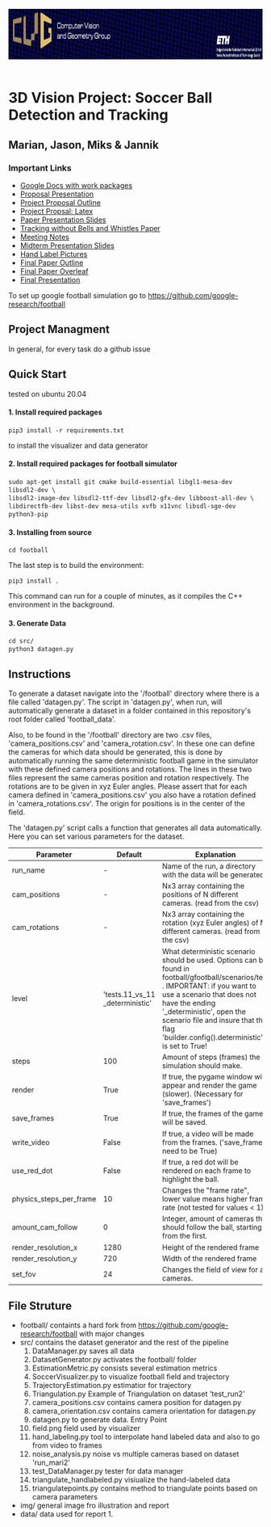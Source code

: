 <p align="left" width="100%">
  <img height="100" src="img/topbar.png"> &nbsp; &nbsp; 
</p>

# 3D Vision Project: Soccer Ball Detection and Tracking
## Marian, Jason, Miks & Jannik

### Important Links

* [Google Docs with work packages](https://docs.google.com/document/d/1t3td3Fl85A2u-0nMh3fmjDndkqI4slvDTglgTJUZuDA/edit)
* [Proposal Presentation](https://docs.google.com/presentation/d/1S16nQzCUljWjCPs96GXUtMhLLvK8xuvwSQWkcADmUa8/edit#slide=id.p)
* [Project Proposal Outline](https://docs.google.com/document/d/17Tfdv_uZz8P1Bmt9VpqbMHXWcxzVBZuWPozLdoFZHRE/edit
)
* [Project Propsal: Latex](https://www.overleaf.com/project/60489a2f4a789faf8b9b6a97)
* [Paper Presentation Slides](https://docs.google.com/presentation/d/1S3GxRsPdXZiqShj0OZToLz6usqU2533UunqTbY_e2UY/edit#slide=id.p)
* [Tracking without Bells and Whistles Paper](https://arxiv.org/pdf/1903.05625.pdf)
* [Meeting Notes](https://docs.google.com/presentation/d/1Qc-awR3Rm8LvFofIlVhyMQX5Vdfm6IE92jTrVlCi2Co/edit#slide=id.gccea4da259_0_415)
* [Midterm Presentation Slides](https://docs.google.com/presentation/d/1muzkyLSw_7Nf9fOaegXsPI-R6865XZPMH31HjMHUhFw/edit#slide=id.gd2ad2b4450_5_3)
* [Hand Label Pictures](https://github.com/qaprosoft/labelImg)
* [Final Paper Outline](https://docs.google.com/document/d/186wmasgGrZnZuw9eYNlKpqqP2u3gKj774uPydnajW0o/edit?usp=sharing)
* [Final Paper Overleaf](https://www.overleaf.com/project/60a10867b143f70445357d6f)
* [Final Presentation](https://docs.google.com/presentation/d/1BE0HA_Y6XRBG14XwHTo9m5vSwsqMllhRKUUvcAC5g6w/edit#slide=id.gdd7fd61593_0_0)

To set up google football simulation go to https://github.com/google-research/football

## Project Managment 
In general, for every task do a github issue

## Quick Start 

tested on ubuntu 20.04

#### 1. Install required packages
```
pip3 install -r requirements.txt
```
to install the visualizer and data generator



#### 2. Install required packages for football simulator
```
sudo apt-get install git cmake build-essential libgl1-mesa-dev libsdl2-dev \
libsdl2-image-dev libsdl2-ttf-dev libsdl2-gfx-dev libboost-all-dev \
libdirectfb-dev libst-dev mesa-utils xvfb x11vnc libsdl-sge-dev python3-pip
```

#### 3. Installing from source

```
cd football
```


The last step is to build the environment:

```
pip3 install .
```
This command can run for a couple of minutes, as it compiles the C++ environment in the background.

#### 3. Generate Data

```
cd src/
python3 datagen.py
```



## Instructions
To generate a dataset navigate into the '/football' directory where there is a file called 'datagen.py'. 
The script in 'datagen.py', when run, will automatically generate a dataset in a folder contained in this repository's 
root folder called 'football_data'. 

Also, to be found in the '/football' directory are two .csv files, 'camera_positions.csv' and 'camera_rotation.csv'. In
these one can define the cameras for which data should be generated, this is done by automatically running the same 
deterministic football game in the simulator with these defined camera positions and rotations. 
The lines in these two files represent the same cameras position and rotation respectively. The rotations are to be
given in xyz Euler angles. Please assert that for each camera defined in 'camera_positions.csv' you also have a rotation
defined in 'camera_rotations.csv'. The origin for positions is in the center of the field. 

The 'datagen.py' script calls a function that generates all data automatically. Here you can set various parameters
for the dataset.

| Parameter               | Default                         | Explanation                                                                                                                                                                                                                                                                                        |
|-------------------------|---------------------------------|----------------------------------------------------------------------------------------------------------------------------------------------------------------------------------------------------------------------------------------------------------------------------------------------------|
| run_name                | -                               | Name of the run, a directory with the data will be generated.                                                                                                                                                                                                                                      |
| cam_positions           | -                               | Nx3 array containing the positions of N different cameras. (read from the csv)                                                                                                                                                                                                                     |
| cam_rotations           | -                               | Nx3 array containing the rotation (xyz Euler angles) of N different cameras. (read from the csv)                                                                                                                                                                                                   |
| level                   | 'tests.11_vs_11 _deterministic' | What deterministic scenario should be used. Options can be found in football/gfootball/scenarios/test . IMPORTANT: if you want to use a scenario that does not have the ending '_deterministic', open the  scenario file and insure that the flag 'builder.config().deterministic' is set to True! |
| steps                   | 100                             | Amount of steps (frames) the simulation should make.                                                                                                                                                                                                                                               |
| render                  | True                            | If true, the pygame window will appear and render the game (slower). (Necessary for 'save_frames')                                                                                                                                                                                                 |
| save_frames             | True                            | If true, the frames of the game will be saved.                                                                                                                                                                                                                                                     |
| write_video             | False                           | If true, a video will be made from the frames. ('save_frames' need to be True)                                                                                                                                                                                                                     |
| use_red_dot             | False                           | If true, a red dot will be rendered on each frame to highlight the ball.                                                                                                                                                                                                                           |
| physics_steps_per_frame | 10                              | Changes the "frame rate", lower value means higher frame rate (not tested for values < 1)                                                                                                                                                                                                          |
| amount_cam_follow       | 0                               | Integer, amount of cameras that should follow the ball, starting from the first.                                                                                                                                                                                                                   |
| render_resolution_x     | 1280                            | Height of the rendered frame                                                                                                                                                                                                                                                                       |
| render_resolution_y     | 720                             | Width of the rendered frame                                                                                                                                                                                                                                                                        |
| set_fov                 | 24                              | Changes the field of view for all cameras.                                                                                                                                                                                                                                                         |




## File Struture
- football/ containts a hard fork from https://github.com/google-research/football with major changes
- src/ contains the dataset generator and the rest of the pipeline
  1. DataManager.py saves all data
  2. DatasetGenerator.py activates the football/ folder
  3. EstimationMetric.py consists several estimation metrics
  4. SoccerVisualizer.py to visualize football field and trajectory
  5. TrajectoryEstimation.py estimatior for trajectory
  6. Triangulation.py Example of Triangulation on dataset 'test_run2'
  7. camera_positions.csv contains camera position for datagen.py
  8. camera_orientation.csv contains camera orientation for datagen.py
  9. datagen.py to generate data. Entry Point
  10. field.png field used by visualizer
  11. hand_labeling.py tool to interpolate hand labeled data and also to go from video to frames
  12. noise_analysis.py noise vs multiple cameras based on dataset 'run_mari2'
  13. test_DataManager.py tester for data manager
  14. triangulate_handlabeled.py visiualize the hand-labeled data
  15. triangulatepoints.py contains method to triangulate points based on camera parameters
- img/ general image fro illustration and report
- data/ data used for report
  1. 
